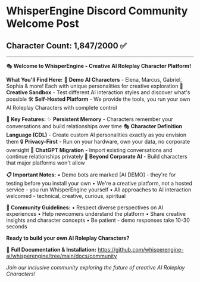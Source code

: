 # WhisperEngine Discord Community Welcome Post

## Character Count: 1,847/2000 ✅

---

🎭 **Welcome to WhisperEngine - Creative AI Roleplay Character Platform!**

**What You'll Find Here:**
🧬 **Demo AI Characters** - Elena, Marcus, Gabriel, Sophia & more! Each with unique personalities for creative exploration
🎨 **Creative Sandbox** - Test different AI interaction styles and discover what's possible
🛠️ **Self-Hosted Platform** - We provide the tools, you run your own AI Roleplay Characters with complete control

**🌟 Key Features:**
✨ **Persistent Memory** - Characters remember your conversations and build relationships over time
🎭 **Character Definition Language (CDL)** - Create custom AI personalities exactly as you envision them
🔒 **Privacy-First** - Run on your hardware, own your data, no corporate oversight
🔄 **ChatGPT Migration** - Import existing conversations and continue relationships privately
🚀 **Beyond Corporate AI** - Build characters that major platforms won't allow

**📋 Important Notes:**
• Demo bots are marked [AI DEMO] - they're for testing before you install your own
• We're a creative platform, not a hosted service - you run WhisperEngine yourself
• All approaches to AI interaction welcomed - technical, creative, curious, spiritual

**🤝 Community Guidelines:**
• Respect diverse perspectives on AI experiences
• Help newcomers understand the platform
• Share creative insights and character concepts
• Be patient - demo responses take 10-30 seconds

**Ready to build your own AI Roleplay Characters?**

📖 **Full Documentation & Installation:**
https://github.com/whisperengine-ai/whisperengine/tree/main/docs/community

*Join our inclusive community exploring the future of creative AI Roleplay Characters!*